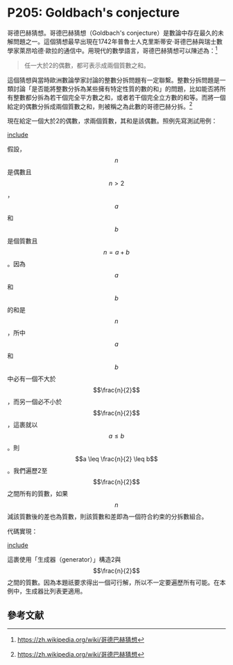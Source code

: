 # P205: Goldbach's conjecture

哥德巴赫猜想。哥德巴赫猜想（Goldbach's conjecture）是數論中存在最久的未解問題之一。這個猜想最早出現在1742年普魯士人克里斯蒂安·哥德巴赫與瑞士數學家萊昂哈德·歐拉的通信中。用現代的數學語言，哥德巴赫猜想可以陳述為：[^wiki-goldbach]

> 任一大於2的偶數，都可表示成兩個質數之和。

這個猜想與當時歐洲數論學家討論的整數分拆問題有一定聯繫。整數分拆問題是一類討論「是否能將整數分拆為某些擁有特定性質的數的和」的問題，比如能否將所有整數都分拆為若干個完全平方數之和，或者若干個完全立方數的和等。而將一個給定的偶數分拆成兩個質數之和，則被稱之為此數的哥德巴赫分拆。[^wiki-goldbach]

現在給定一個大於2的偶數，求兩個質數，其和是該偶數。照例先寫測試用例：

[include](../../../tests/arithmetic/p205_test.py)

假設，$$n$$是偶數且$$n>2$$，$$a$$和$$b$$是個質數且$$n=a+b$$。因為$$a$$和$$b$$的和是$$n$$，所中$$a$$和$$b$$中必有一個不大於$$\frac{n}{2}$$，而另一個必不小於$$\frac{n}{2}$$，這裹就以$$a \leq b$$。則$$a \leq \frac{n}{2} \leq b$$。我們遍歷2至$$\frac{n}{2}$$之間所有的質數，如果$$n$$減該質數後的差也為質數，則該質數和差即為一個符合約束的分拆數組合。

代碼實現：

[include](../../../python99/arithmetic/p205.py)

這裹使用「生成器（generator）」構造2與$$\frac{n}{2}$$之間的質數。因為本題祇要求得出一個可行解，所以不一定要遍歷所有可能。在本例中，生成器比列表更適用。

## 參考文献

[^wiki-goldbach]: https://zh.wikipedia.org/wiki/哥德巴赫猜想
